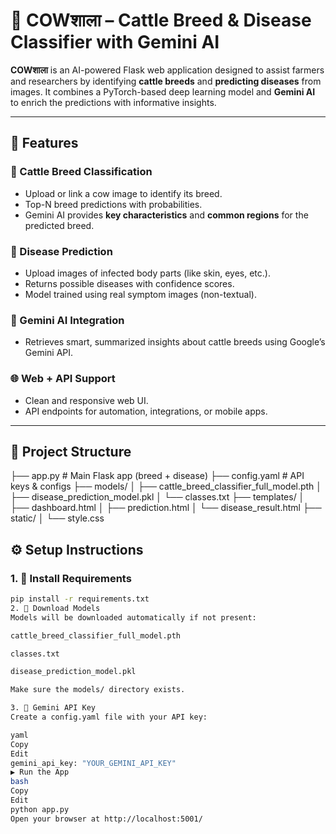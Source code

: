 # 🐄 COWशाला – Cattle Breed & Disease Classifier with Gemini AI

**COWशाला** is an AI-powered Flask web application designed to assist farmers and researchers by identifying **cattle breeds** and **predicting diseases** from images. It combines a PyTorch-based deep learning model and **Gemini AI** to enrich the predictions with informative insights.

---

## 🚀 Features

### 🔬 Cattle Breed Classification
- Upload or link a cow image to identify its breed.
- Top-N breed predictions with probabilities.
- Gemini AI provides **key characteristics** and **common regions** for the predicted breed.

### 🦠 Disease Prediction
- Upload images of infected body parts (like skin, eyes, etc.).
- Returns possible diseases with confidence scores.
- Model trained using real symptom images (non-textual).

### 🤖 Gemini AI Integration
- Retrieves smart, summarized insights about cattle breeds using Google’s Gemini API.

### 🌐 Web + API Support
- Clean and responsive web UI.
- API endpoints for automation, integrations, or mobile apps.

---

## 📁 Project Structure
├── app.py # Main Flask app (breed + disease)
├── config.yaml # API keys & configs
├── models/
│ ├── cattle_breed_classifier_full_model.pth
│ ├── disease_prediction_model.pkl
│ └── classes.txt
├── templates/
│ ├── dashboard.html
│ ├── prediction.html
│ └── disease_result.html
├── static/
│ └── style.css

## ⚙️ Setup Instructions

### 1. 🔧 Install Requirements

```bash
pip install -r requirements.txt
2. 🧠 Download Models
Models will be downloaded automatically if not present:

cattle_breed_classifier_full_model.pth

classes.txt

disease_prediction_model.pkl

Make sure the models/ directory exists.

3. 🔑 Gemini API Key
Create a config.yaml file with your API key:

yaml
Copy
Edit
gemini_api_key: "YOUR_GEMINI_API_KEY"
▶️ Run the App
bash
Copy
Edit
python app.py
Open your browser at http://localhost:5001/



